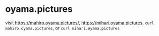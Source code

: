# oyama.pictures

visit https://mahiro.oyama.pictures/, https://mihari.oyama.pictures, `curl mahiro.oyama.pictures`, or `curl mihari.oyama.pictures`
